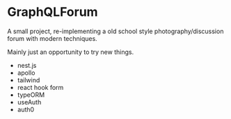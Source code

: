 # GraphQLForum

A small project, re-implementing a old school style photography/discussion forum with modern techniques.

Mainly just an opportunity to try new things. 

- nest.js
- apollo
- tailwind
- react hook form
- typeORM
- useAuth
- auth0
